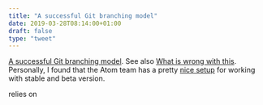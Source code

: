 ```yaml
---
title: "A successful Git branching model"
date: 2019-03-28T08:14:00+01:00
draft: false
type: "tweet"
---
```


[A successful Git branching model](https://nvie.com/posts/a-successful-git-branching-model/). See also [What is wrong with this](https://barro.github.io/2016/02/a-succesful-git-branching-model-considered-harmful/). Personally,
I found that the Atom team has a pretty [nice setup](https://blog.atom.io/2015/10/21/introducing-the-atom-beta-channel.html) for working with stable and
beta version.

relies on
